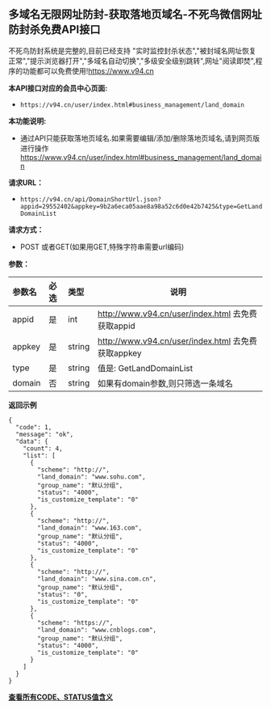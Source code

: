 ## 多域名无限网址防封-获取落地页域名-不死鸟微信网址防封杀免费API接口
不死鸟防封系统是完整的,目前已经支持 "实时监控封杀状态","被封域名网址恢复正常","提示浏览器打开","多域名自动切换","多级安全级别跳转",网址"阅读即焚",程序的功能都可以免费使用!https://www.v94.cn

**本API接口对应的会员中心页面:**
 - `https://v94.cn/user/index.html#business_management/land_domain  `

**本功能说明:**
- 通过API只能获取落地页域名.如果需要编辑/添加/删除落地页域名,请到网页版进行操作<br>https://www.v94.cn/user/index.html#business_management/land_domain 

**请求URL：** 
- ` https://v94.cn/api/DomainShortUrl.json?appid=29552402&appkey=9b2a6eca05aae8a98a52c6d0e42b7425&type=GetLandDomainList `
  
**请求方式：**
- POST 或者GET(如果用GET,特殊字符串需要url编码)


**参数：** 

|参数名|必选|类型|说明|
|:----    |:---|:----- |-----   |
|appid |  是  |    int   |    http://www.v94.cn/user/index.html 去免费获取appid   |
|appkey |  是  |    string   |    http://www.v94.cn/user/index.html 去免费获取appkey   |
|type |  是  |    string   | 值是:  GetLandDomainList   |
|domain |  否  |    string   | 如果有domain参数,则只筛选一条域名   |
**返回示例**

``` 
{
  "code": 1,
  "message": "ok",
  "data": {
    "count": 4,
    "list": [
      {
        "scheme": "http://",
        "land_domain": "www.sohu.com",
        "group_name": "默认分组",
        "status": "4000",
        "is_customize_template": "0"
      },
      {
        "scheme": "http://",
        "land_domain": "www.163.com",
        "group_name": "默认分组",
        "status": "4000",
        "is_customize_template": "0"
      },
      {
        "scheme": "http://",
        "land_domain": "www.sina.com.cn",
        "group_name": "默认分组",
        "status": "0",
        "is_customize_template": "0"
      },
      {
        "scheme": "https://",
        "land_domain": "www.cnblogs.com",
        "group_name": "默认分组",
        "status": "4000",
        "is_customize_template": "0"
      }
    ]
  }
}

```

**[查看所有CODE、STATUS值含义](https://github.com/wanjunlengfeng/WechatUrlCheckPreventingBlockedApi/blob/master/微信防封杀系统api接口详细说明/CODE代码汇总.md "查看所有CODE、STATUS值含义")**
